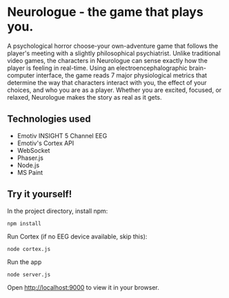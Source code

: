 # Neurologue - the game that plays you.

A psychological horror choose-your own-adventure game that follows the player's meeting with a slightly philosophical psychiatrist. Unlike traditional video games, the characters in Neurologue can sense exactly how the player is feeling in real-time. Using an electroencephalographic brain-computer interface, the game reads 7 major physiological metrics that determine the way that characters interact with you, the effect of your choices, and who you are as a player. Whether you are excited, focused, or relaxed, Neurologue makes the story as real as it gets.

## Technologies used
* Emotiv INSIGHT 5 Channel EEG
* Emotiv's Cortex API
* WebSocket
* Phaser.js
* Node.js
* MS Paint

## Try it yourself!
In the project directory, install npm:

    npm install
Run Cortex (if no EEG device available, skip this):

    node cortex.js
Run the app

    node server.js

Open [http://localhost:9000](http://localhost:9000) to view it in your browser.
